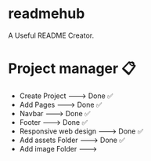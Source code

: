 # readmehub
A Useful README Creator.

# Project manager :clipboard:
- Create Project ---> Done :white_check_mark:
- Add Pages ---> Done :white_check_mark:
- Navbar ---> Done :white_check_mark:
- Footer ---> Done :white_check_mark:
- Responsive web design ---> Done :white_check_mark:
- Add assets Folder ---> Done :white_check_mark:
- Add image Folder --->
